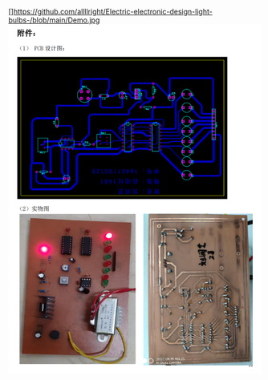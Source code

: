 []https://github.com/allllright/Electric-electronic-design-light-bulbs-/blob/main/Demo.jpg
![contents](./Demo.jpg)
